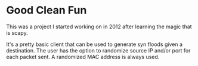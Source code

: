 # Good Clean Fun

This was a project I started working on in 2012 after learning the magic that is scapy.

It's a pretty basic client that can be used to generate syn floods given a destination. The user has the option to randomize source IP and/or port for each packet sent. A randomized MAC address is always used.
